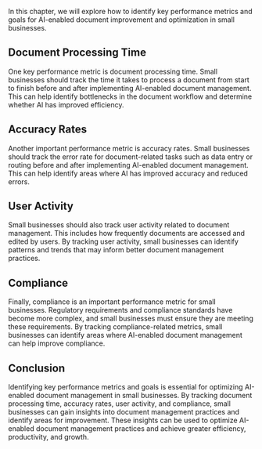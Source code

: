 
In this chapter, we will explore how to identify key performance metrics and goals for AI-enabled document improvement and optimization in small businesses.

Document Processing Time
------------------------

One key performance metric is document processing time. Small businesses should track the time it takes to process a document from start to finish before and after implementing AI-enabled document management. This can help identify bottlenecks in the document workflow and determine whether AI has improved efficiency.

Accuracy Rates
--------------

Another important performance metric is accuracy rates. Small businesses should track the error rate for document-related tasks such as data entry or routing before and after implementing AI-enabled document management. This can help identify areas where AI has improved accuracy and reduced errors.

User Activity
-------------

Small businesses should also track user activity related to document management. This includes how frequently documents are accessed and edited by users. By tracking user activity, small businesses can identify patterns and trends that may inform better document management practices.

Compliance
----------

Finally, compliance is an important performance metric for small businesses. Regulatory requirements and compliance standards have become more complex, and small businesses must ensure they are meeting these requirements. By tracking compliance-related metrics, small businesses can identify areas where AI-enabled document management can help improve compliance.

Conclusion
----------

Identifying key performance metrics and goals is essential for optimizing AI-enabled document management in small businesses. By tracking document processing time, accuracy rates, user activity, and compliance, small businesses can gain insights into document management practices and identify areas for improvement. These insights can be used to optimize AI-enabled document management practices and achieve greater efficiency, productivity, and growth.
